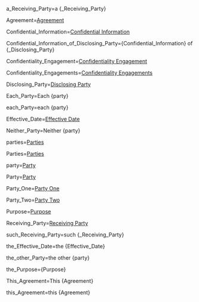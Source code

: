 a_Receiving_Party=a {_Receiving_Party}

Agreement=<a href="#This.sec" class="definedterm">Agreement</a>

Confidential_Information=<a href="#Def.Confidential_Information.Sec" class="definedterm">Confidential Information</a>

Confidential_Information_of_Disclosing_Party={Confidential_Information} of {_Disclosing_Party}

Confidentiality_Engagement=<a href="#Def.Confidentiality_Engagement.Sec" span class="definedterm">Confidentiality Engagement</a>

Confidentiality_Engagements=<a href="#Def.Confidentiality_Engagement.Sec" span class="definedterm">Confidentiality Engagements</a>

Disclosing_Party=<a href="#Def.Disclosing_Party.Sec" class="definedterm">Disclosing Party</a>

Each_Party=Each {party}

each_Party=each {party}

Effective_Date=<a href="#This.sec" class="definedterm">Effective Date</a>

Neither_Party=Neither {party}

parties=<a href="#Frame.Among.Def.sec" class="definedterm">Parties</a>

Parties=<a href="#Frame.Among.Def.sec" class="definedterm">Parties</a>

party=<a href="#Frame.Among.Def.sec"  class="definedterm">Party</a>

Party=<a href="#Frame.Among.Def.sec" class="definedterm">Party</a>

Party_One=<a href="#P1.US.Frame.Among.Block" class="definedterm">Party One</a>

Party_Two=<a href="#P2.US.Frame.Among.Block" class="definedterm">Party Two</a>

Purpose=<a href="#Why.sec" class="definedterm">Purpose</a>

Receiving_Party=<a href="#Def.Receiving_Party.Sec" class="definedterm">Receiving Party</a>

such_Receiving_Party=such {_Receiving_Party}

the_Effective_Date=the {Effective_Date}

the_other_Party=the other {party}

the_Purpose={Purpose}

This_Agreement=This {Agreement}

this_Agreement=this {Agreement}
